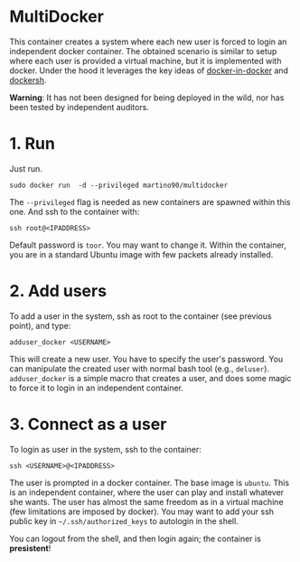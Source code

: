 # MultiDocker
This container creates a system where each new user is forced to login an independent docker container.
The obtained scenario is similar to setup where each user is provided a virtual machine, but it is implemented with docker.
Under the hood it leverages the key ideas of [docker-in-docker](https://github.com/jpetazzo/dind) and [dockersh](https://github.com/Yelp/dockersh).

**Warning**:
It has not been designed for being deployed in the wild, nor has been tested by independent auditors.

# 1. Run
Just run.
```
sudo docker run  -d --privileged martino90/multidocker
```
The `--privileged` flag is needed as new containers are spawned within this one.
And ssh to the container with:
```
ssh root@<IPADDRESS>
```
Default password is `toor`. You may want to change it.
Within the container, you are in a standard Ubuntu image with few packets already installed.

# 2. Add users
To add a user in the system, ssh as root to the container (see previous point), and type:
```
adduser_docker <USERNAME>
```
This will create a new user. You have to specify the user's password.
You can manipulate the created user with normal bash tool (e.g., `deluser`).
`adduser_docker` is a simple macro that creates a user, and does some magic to force it to login in an independent container.

# 3. Connect as a user
To login as user in the system, ssh to the container:
```
ssh <USERNAME>@<IPADDRESS>
```
The user is prompted in a docker container. The base image is `ubuntu`.
This is an independent container, where the user can play and install whatever she wants.
The user has almost the same freedom as in a virtual machine (few limitations are imposed by docker).
You may want to add your ssh public key in `~/.ssh/authorized_keys` to autologin in the shell.

You can logout from the shell, and then login again; the container is **presistent**!
